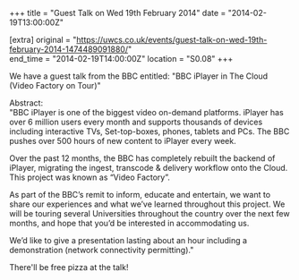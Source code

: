 +++
title = "Guest Talk on Wed 19th February 2014"
date = "2014-02-19T13:00:00Z"

[extra]
original = "https://uwcs.co.uk/events/guest-talk-on-wed-19th-february-2014-1474489091880/"    
end_time = "2014-02-19T14:00:00Z"
location = "S0.08"
+++

We have a guest talk from the BBC entitled: "BBC iPlayer in The Cloud (Video Factory on Tour)"

Abstract:  
"BBC iPlayer is one of the biggest video on-demand platforms. iPlayer has over 6 million users every month and supports thousands of devices including interactive TVs, Set-top-boxes, phones, tablets and PCs. The BBC pushes over 500 hours of new content to iPlayer every week.

Over the past 12 months, the BBC has completely rebuilt the backend of iPlayer, migrating the ingest, transcode & delivery workflow onto the Cloud. This project was known as “Video Factory”.

As part of the BBC’s remit to inform, educate and entertain, we want to share our experiences and what we’ve learned throughout this project. We will be touring several Universities throughout the country over the next few months, and hope that you’d be interested in accommodating us.

We’d like to give a presentation lasting about an hour including a demonstration (network connectivity permitting)."

There'll be free pizza at the talk\!

